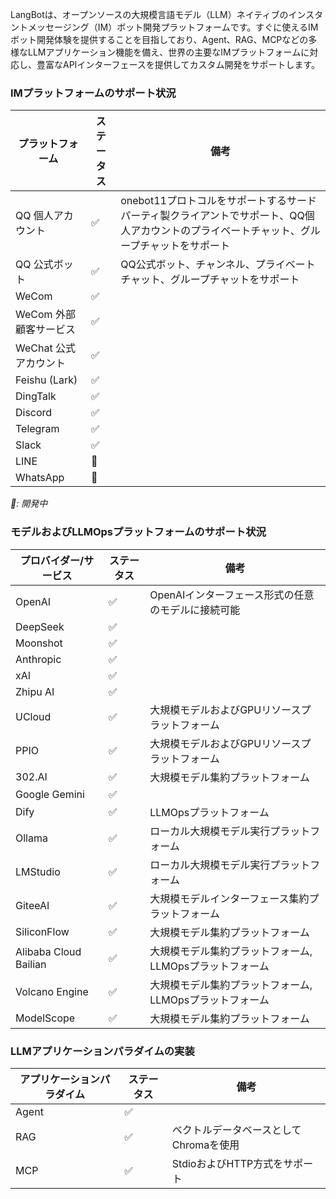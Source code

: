 LangBotは、オープンソースの大規模言語モデル（LLM）ネイティブのインスタントメッセージング（IM）ボット開発プラットフォームです。すぐに使えるIMボット開発体験を提供することを目指しており、Agent、RAG、MCPなどの多様なLLMアプリケーション機能を備え、世界の主要なIMプラットフォームに対応し、豊富なAPIインターフェースを提供してカスタム開発をサポートします。

### IMプラットフォームのサポート状況
| プラットフォーム | ステータス | 備考 |
| --- | --- | --- |
| QQ 個人アカウント | ✅ | onebot11プロトコルをサポートするサードパーティ製クライアントでサポート、QQ個人アカウントのプライベートチャット、グループチャットをサポート |
| QQ 公式ボット | ✅ | QQ公式ボット、チャンネル、プライベートチャット、グループチャットをサポート |
| WeCom | ✅ | |
| WeCom 外部顧客サービス | ✅ | |
| WeChat 公式アカウント | ✅ | |
| Feishu (Lark) | ✅ | |
| DingTalk | ✅ | |
| Discord | ✅ | |
| Telegram | ✅ | |
| Slack | ✅ | |
| LINE | 🚧 | |
| WhatsApp | 🚧 | |

*🚧: 開発中*

### モデルおよびLLMOpsプラットフォームのサポート状況
| プロバイダー/サービス | ステータス | 備考 |
| --- | --- | --- |
| OpenAI | ✅ | OpenAIインターフェース形式の任意のモデルに接続可能 |
| DeepSeek | ✅ | |
| Moonshot | ✅ | |
| Anthropic | ✅ | |
| xAI | ✅ | |
| Zhipu AI | ✅ | |
| UCloud | ✅ | 大規模モデルおよびGPUリソースプラットフォーム |
| PPIO | ✅ | 大規模モデルおよびGPUリソースプラットフォーム |
| 302.AI | ✅ | 大規模モデル集約プラットフォーム |
| Google Gemini | ✅ | |
| Dify | ✅ | LLMOpsプラットフォーム |
| Ollama | ✅ | ローカル大規模モデル実行プラットフォーム |
| LMStudio | ✅ | ローカル大規模モデル実行プラットフォーム |
| GiteeAI | ✅ | 大規模モデルインターフェース集約プラットフォーム |
| SiliconFlow | ✅ | 大規模モデル集約プラットフォーム |
| Alibaba Cloud Bailian | ✅ | 大規模モデル集約プラットフォーム, LLMOpsプラットフォーム |
| Volcano Engine | ✅ | 大規模モデル集約プラットフォーム, LLMOpsプラットフォーム |
| ModelScope | ✅ | 大規模モデル集約プラットフォーム |

### LLMアプリケーションパラダイムの実装
| アプリケーションパラダイム | ステータス | 備考 |
| --- | --- | --- |
| Agent | ✅ | |
| RAG | ✅ | ベクトルデータベースとしてChromaを使用 |
| MCP | ✅ | StdioおよびHTTP方式をサポート |

